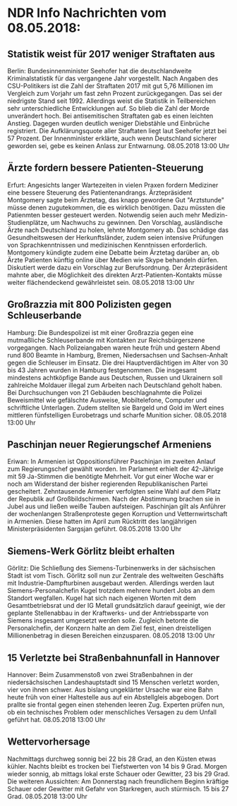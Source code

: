# NDR Info Nachrichten vom 08.05.2018:


## Statistik weist für 2017 weniger Straftaten aus
Berlin: Bundesinnenminister Seehofer hat die deutschlandweite Kriminalstatistik für das vergangene Jahr vorgestellt. Nach Angaben des CSU-Politikers ist die Zahl der Straftaten 2017 mit gut 5,76 Millionen im Vergleich zum Vorjahr um fast zehn Prozent zurückgegangen. Das sei der niedrigste Stand seit 1992. Allerdings weist die Statistik in Teilbereichen sehr unterschiedliche Entwicklungen auf. So blieb die Zahl der Morde unverändert hoch. Bei antisemitischen Straftaten gab es einen leichten Anstieg. Dagegen wurden deutlich weniger Diebstähle und Einbrüche registriert. Die Aufklärungsquote aller Straftaten liegt laut Seehofer jetzt bei 57 Prozent. Der Innenminister erklärte, auch wenn Deutschland sicherer geworden sei, gebe es keinen Anlass zur Entwarnung. 08.05.2018 13:00 Uhr 

## Ärzte fordern bessere Patienten-Steuerung
Erfurt: Angesichts langer Wartezeiten in vielen Praxen fordern Mediziner eine bessere Steuerung des Patientenandrangs. Ärztepräsident Montgomery sagte beim Ärztetag, das knapp gewordene Gut "Arztstunde" müsse denen zugutekommen, die es wirklich benötigen. Dazu müssten die Patienmten besser gesteuert werden. Notwendig seien auch mehr Medizin-Studienplätze, um Nachwuchs zu gewinnen. Den Vorschlag, ausländische Ärzte nach Deutschland zu holen, lehnte Montgomery ab. Das schädige das Gesundheitswesen der Herkunftsländer, zudem seien intensive Prüfungen von Sprachkenntnissen und medizinischen Kenntnissen erforderlich. Montgomery kündigte zudem eine Debatte beim Ärztetag darüber an, ob Ärzte Patienten künftig online über Medien wie Skype behandeln dürfen. Diskutiert werde dazu ein Vorschlag zur Berufsordnung. Der Ärztepräsident mahnte aber, die Möglichkeit des direkten Arzt-Patienten-Kontakts müsse weiter flächendeckend gewährleistet sein. 08.05.2018 13:00 Uhr 

## Großrazzia mit 800 Polizisten gegen Schleuserbande
Hamburg: Die Bundespolizei ist mit einer Großrazzia gegen eine mutmaßliche Schleuserbande mit Kontakten zur Reichsbürgerszene vorgegangen. Nach Polizeiangaben waren heute früh und gestern Abend rund 800 Beamte in Hamburg, Bremen, Niedersachsen und Sachsen-Anhalt gegen die Schleuser im Einsatz. Die drei Hauptverdächtigen im Alter von 30 bis 43 Jahren wurden in Hamburg festgenommen. Die insgesamt mindestens achtköpfige Bande aus Deutschen, Russen und Ukrainern soll zahlreiche Moldauer illegal zum Arbeiten nach Deutschland geholt haben. Bei Durchsuchungen von 21 Gebäuden beschlagnahmte die Polizei Beweismittel wie gefälschte Ausweise, Mobiltelefone, Computer und schriftliche Unterlagen. Zudem stellten sie Bargeld und Gold im Wert eines mittleren fünfstelligen Eurobetrags und scharfe Munition sicher. 08.05.2018 13:00 Uhr 

## Paschinjan neuer Regierungschef Armeniens
Eriwan:	In Armenien ist Oppositionsführer Paschinjan im zweiten Anlauf zum Regierungschef gewählt worden. Im Parlament erhielt der 42-Jährige mit 59 Ja-Stimmen die benötigte Mehrheit. Vor gut einer Woche war er noch am Widerstand der bisher regierenden Republikanischen Partei gescheitert. Zehntausende Armenier verfolgten seine Wahl auf dem Platz der Republik auf Großbildschirmen. Nach der Abstimmung brachen sie in Jubel aus und ließen weiße Tauben aufsteigen. Paschinjan gilt als Anführer der wochenlangen Straßenproteste gegen Korruption und Vetternwirtschaft in Armenien. Diese hatten im April zum Rücktritt des langjährigen Ministerpräsidenten Sargsjan geführt. 08.05.2018 13:00 Uhr 

## Siemens-Werk Görlitz bleibt erhalten
Görlitz: Die Schließung des Siemens-Turbinenwerks in der sächsischen Stadt ist vom Tisch. Görlitz soll nun zur Zentrale des weltweiten Geschäfts mit Industrie-Dampfturbinen ausgebaut werden. Allerdings werden laut Siemens-Personalchefin Kugel trotzdem mehrere hundert Jobs an dem Standort wegfallen. Kugel hat sich nach eigenen Worten mit dem Gesamtbetriebsrat und der IG Metall grundsätzlich darauf geeinigt, wie der geplante Stellenabbau in der Kraftwerks- und der Antriebssparte von Siemens insgesamt umgesetzt werden solle. Zugleich betonte die Personalchefin, der Konzern halte an dem Ziel fest, einen dreistelligen Millionenbetrag in diesen Bereichen einzusparen. 08.05.2018 13:00 Uhr 

## 15 Verletzte bei Straßenbahnunfall in Hannover
Hannover: Beim Zusammenstoß von zwei Straßenbahnen in der niedersächsischen Landeshauptstadt sind 15 Menschen verletzt worden, vier von ihnen schwer. Aus bislang ungeklärter Ursache war eine Bahn heute früh von einer Haltestelle aus auf ein Abstellgleis abgebogen. Dort prallte sie frontal gegen einen stehenden leeren Zug. Experten prüfen nun, ob ein technisches Problem oder menschliches Versagen zu dem Unfall geführt hat. 08.05.2018 13:00 Uhr 

## Wettervorhersage
Nachmittags durchweg sonnig bei 22 bis 28 Grad, an den Küsten etwas kühler. Nachts bleibt es trocken bei Tiefstwerten von 14 bis 9 Grad. Morgen wieder sonnig, ab mittags lokal erste Schauer oder Gewitter, 23 bis 29 Grad. Die weiteren Aussichten: Am Donnerstag nach freundlichem Beginn kräftige Schauer oder Gewitter mit Gefahr von Starkregen, auch stürmisch. 15 bis 27 Grad. 08.05.2018 13:00 Uhr 
